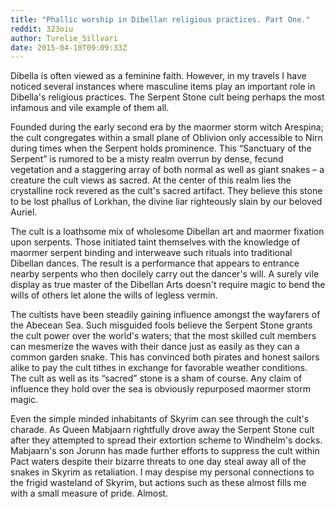 ```yaml
---
title: "Phallic worship in Dibellan religious practices. Part One."
reddit: 323oiu
author: Turelie_Sillvari
date: 2015-04-10T09:09:33Z
---
```


Dibella is often viewed as a feminine faith. However, in my travels I have noticed several instances where masculine items play an important role in Dibella's religious practices. The Serpent Stone cult being perhaps the most infamous and vile example of them all. 

Founded during the early second era by the maormer storm witch Arespina; the cult congregates within a small plane of Oblivion only accessible to Nirn during times when the Serpent holds prominence. This “Sanctuary of the Serpent” is rumored to be a misty realm overrun by dense, fecund vegetation and a staggering array of both normal as well as giant snakes – a creature the cult views as sacred. At the center of this realm lies the crystalline rock revered as the cult's sacred artifact. They believe this stone to be lost phallus of Lorkhan, the divine liar righteously slain by our beloved Auriel. 

The cult is a loathsome mix of wholesome Dibellan art and maormer fixation upon serpents. Those initiated taint themselves with the knowledge of maormer serpent binding and interweave such rituals into traditional Dibellan dances. The result is a performance that appears to entrance nearby serpents who then docilely carry out the dancer's will. A surely vile display as true master of the Dibellan Arts doesn't require magic to bend the wills of others let alone the wills of legless vermin.

The cultists have been steadily gaining influence amongst the wayfarers of the Abecean Sea. Such misguided fools believe the Serpent Stone grants the cult power over the world's waters; that the most skilled cult members can mesmerize the waves with their dance just as easily as they can a common garden snake. This has convinced both pirates and honest sailors alike to pay the cult tithes in exchange for favorable weather conditions. The cult as well as its “sacred” stone is a sham of course. Any claim of influence they hold over the sea is obviously repurposed maormer storm magic. 

Even the simple minded inhabitants of Skyrim can see through the cult's charade. As Queen Mabjaarn rightfully drove away the Serpent Stone cult after they attempted to spread their extortion scheme to Windhelm's docks. Mabjaarn's son Jorunn has made further efforts to suppress the cult within Pact waters despite their bizarre threats to one day steal away all of the snakes in Skyrim as retaliation. I may despise my personal connections to the frigid wasteland of Skyrim, but actions such as these almost fills me with a small measure of pride. Almost. 

